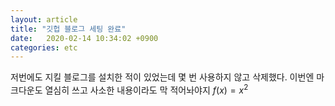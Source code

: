 ```yaml
---
layout: article
title: "깃헙 블로그 세팅 완료"
date:   2020-02-14 10:34:02 +0900
categories: etc
---
```

저번에도 지킬 블로그를 설치한 적이 있었는데 몇 번 사용하지 않고 삭제했다. 이번엔 마크다운도 열심히 쓰고 사소한 내용이라도 막 적어놔야지
$f(x) = x^2$
